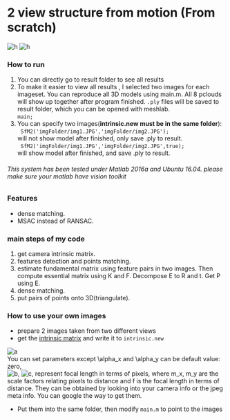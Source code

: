 # 2 view structure from motion (From scratch)
![h](result/Screenshot%20from%202016-05-20%2022-02-50.png)
![h](result/selfff.png)
### How to run  
1. You can directly go to result folder to see all results  
2. To make it easier to view all results , I selected two images for each imageset. You can reproduce all 3D models using main.m. All 8 pclouds will show up together after program finished. `.ply` files will be saved to result folder, which you can be opened with meshlab.  
`main;`    
3. You can specify two images(**intrinsic.new must be in the same folder**):  
` SfM2('imgFolder/img1.JPG','imgFolder/img2.JPG');`  
will not show model after finished, only save .ply to result.  
` SfM2('imgFolder/img1.JPG','imgFolder/img2.JPG',true);`  
will show model after finished, and save .ply to result.  

###### This system has been tested under Matlab 2016a and Ubuntu 16.04. please make sure your matlab have vision toolkit  

### Features  
- dense matching.  
- MSAC instead of RANSAC.  

### main steps of my code
1. get camera intrinsic matrix.  
2. features detection and points matching.  
3. estimate fundamental matrix using feature pairs in two images. Then compute essential matrix using K and F. Decompose E to R and t. Get P using E.  
4. dense matching.  
5. put pairs of points onto 3D(triangulate).  

### How to use your own images
- prepare 2 images taken from two different views  
- get the [intrinsic matrix](https://en.wikipedia.org/wiki/Camera_resectioning) and write it to `intrinsic.new`  

![a](https://wikimedia.org/api/rest_v1/media/math/render/svg/a73c022621ea3e7546d2a95c22a74fb22a3b3b7c)  
You can set parameters except \alpha_x and \alpha_y can be default value: zero,  
![b](https://wikimedia.org/api/rest_v1/media/math/render/svg/3f0b99ce362b84c94a603bca45c11454cb95f6f1), ![c](https://wikimedia.org/api/rest_v1/media/math/render/svg/eb5fb4f7aef1abe7c21500f0486677fec1e2ceca), represent focal length in terms of pixels, where m_x, m_y are the scale factors relating pixels to distance and f is the focal length in terms of distance. They can be obtained by looking into your camera info or the jpeg meta info. You can google the way to get them.

- Put them into the same folder, then modify `main.m` to point to the images  
